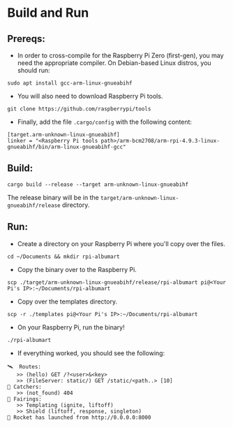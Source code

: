 # Build and Run
## Prereqs:
- In order to cross-compile for the Raspberry Pi Zero (first-gen), you may need the appropriate compiler. On Debian-based Linux distros, you should run:
```
sudo apt install gcc-arm-linux-gnueabihf
```
- You will also need to download Raspberry Pi tools.
```
git clone https://github.com/raspberrypi/tools
```
- Finally, add the file `.cargo/config` with the following content:
```
[target.arm-unknown-linux-gnueabihf]
linker = "<Raspberry Pi tools path>/arm-bcm2708/arm-rpi-4.9.3-linux-gnueabihf/bin/arm-linux-gnueabihf-gcc"
```

## Build:
```
cargo build --release --target arm-unknown-linux-gnueabihf
```

The release binary will be in the `target/arm-unknown-linux-gnueabihf/release` directory.

## Run:
- Create a directory on your Raspberry Pi where you'll copy over the files.
```
cd ~/Documents && mkdir rpi-albumart
```
- Copy the binary over to the Raspberry Pi.
```
scp ./target/arm-unknown-linux-gnueabihf/release/rpi-albumart pi@<Your Pi's IP>:~/Documents/rpi-albumart
```
- Copy over the templates directory.
```
scp -r ./templates pi@<Your Pi's IP>:~/Documents/rpi-albumart
```
- On your Raspberry Pi, run the binary!
```
./rpi-albumart
```
- If everything worked, you should see the following:
```
🛰  Routes:
   >> (hello) GET /?<user>&<key>
   >> (FileServer: static/) GET /static/<path..> [10]
👾 Catchers:
   >> (not_found) 404
📡 Fairings:
   >> Templating (ignite, liftoff)
   >> Shield (liftoff, response, singleton)
🚀 Rocket has launched from http://0.0.0.0:8000
```
